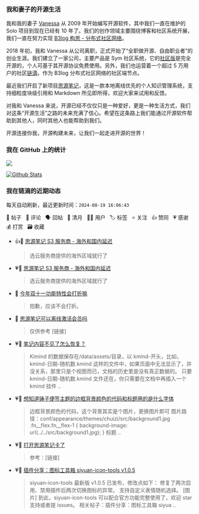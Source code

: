 ### 我和妻子的开源生活

我和我的妻子 [Vanessa](https://github.com/Vanessa219) 从 2009 年开始编写开源软件，其中我们一直在维护的 Solo 项目到现在已经有 10 年了。我们的创作领域主要围绕博客和社区系统开展，我们一直在努力实现 [B3log 构思 - 分布式社区网络](https://ld246.com/article/1546941897596)。

2018 年初，我和 Vanessa 从公司离职，正式开始了“全职做开源、自由职业者”的创业生涯。我们建立了一家公司，主要产品是 Sym 社区系统，它的[社区版](https://github.com/88250/symphony)是完全开源的，个人可基于其开源协议免费使用。另外，我们也运营着一个超过 5 万用户的社区[链滴](https://ld246.com)，作为 B3log 分布式社区网络的社区端节点。

最近我们开启了新项目[思源笔记](https://github.com/siyuan-note/siyuan)，这是一款本地离线优先的个人知识管理系统，支持细粒度块级引用和 Markdown 所见即所得，欢迎大家来试用和反馈。

对我和 Vanessa 来说，开源已经不仅仅只是一种爱好，更是一种生活方式，我们对这条“开源生活”之路的未来充满了信心。希望在这条路上我们能通过开源软件帮助到其他人，同时其他人也能帮助到我们。

开源连接你我，开源构建未来，让我们一起走进开源的世界！

### 我在 GitHub 上的统计

<a title="Hits" target="_blank" href="https://github.com/88250/88250"><img src="https://hits.b3log.org/88250/88250.svg"></a>

[![Github Stats](https://github-readme-stats.vercel.app/api?username=88250&theme=tokyonight&show_icons=true)](https://github.com/88250)

<!--events start -->

### 我在链滴的近期动态

每天自动刷新，最近更新时间：`2024-08-19 16:06:43`

📝 帖子 &nbsp; 💬 评论 &nbsp; 🗣 回帖 &nbsp; 🌙 清月 &nbsp; 👨‍💻 用户 &nbsp; 🏷️ 标签 &nbsp; ⭐️ 关注 &nbsp; 👍 赞同 &nbsp; 💗 感谢 &nbsp; 💰 打赏 &nbsp; 🗃 收藏

* 👍💬 [思源笔记 S3 服务商 - 海外和国内延迟](https://ld246.com/article/1723997878463/comment/1723998114736#comments)

  > 选云服务商提供的海外区域就行了
* 💗💬 [思源笔记 S3 服务商 - 海外和国内延迟](https://ld246.com/article/1723997878463/comment/1723998114736#comments)

  > 选云服务商提供的海外区域就行了
* 💬 [今年双十一功能特性会打折嘛](https://ld246.com/article/1724002560994/comment/1724008143020#comments)

  > 抱歉，应该不会打折。
* 💬 [思源笔记可以离线激活会员吗](https://ld246.com/article/1723993609806/comment/1723994380372#comments)

  > 仅供参考 [链接]
* 💗💬 [笔记内容不见了怎么恢复？](https://ld246.com/article/1723978950401/comment/1723981183378#comments)

  > Kimind 的数据保存在/data/assets/目录，以 kmind-开头，比如，kmind-日期-随机数.kmind 这样的文件中，如果页面中无法显示了，并没关系，那里只是个视图而已，文档的历史里是没有真正数据的。 只要 kmind-日期-随机数.kmind 文件还在，你只需要在文档中再插入一个 kmind 挂件 ..
* 💗💬 [想知道锤子便签主题的边框背景颜色的代码和标题用的是什么字体](https://ld246.com/article/1723952749805/comment/1723956009281#comments)

  > 边框背景颜色的代码，这个背景其实是个图片，更换图片即可 图片路径：conf/appearance/themes/chuizi/src/background1.jpg .fn__flex.fn__flex-1 { background-image: url(../../src/background1.jpg); } 标题 ..
* 💗💬 [打开思源笔记卡了](https://ld246.com/article/1723957483372/comment/1723957916419#comments)

  > 参考：[链接]
* 💗📝 [插件分享：图标工具箱 siyuan-icon-tools v1.0.5](https://ld246.com/article/1723976628955)

  > siyuan-icon-tools 最新版 v1.0.5 已发布，修改点如下： 修复了两次启用、禁用插件后两次切换图标的异常。 支持自定义表情随机选择。 [图片] 到此，siyuan-icon-tools 可以配合官方功能完整使用了，欢迎 star 支持或者提 issues。 相关帖子：插件分享：图标工具箱 siyua ..


<!--events end -->
